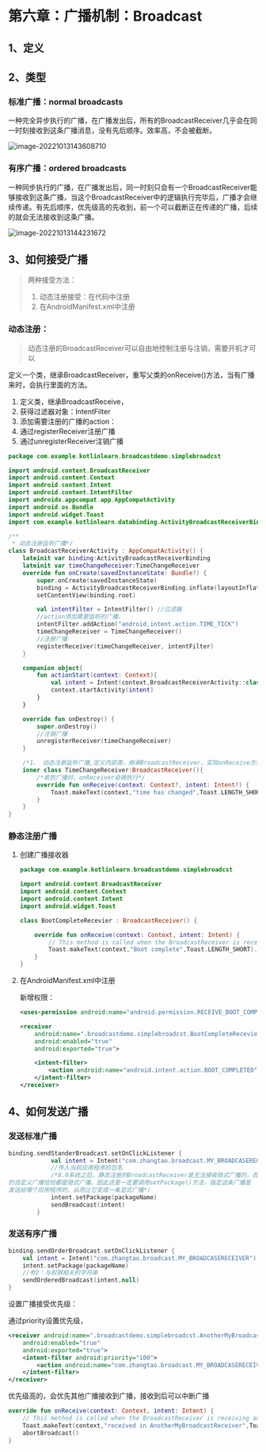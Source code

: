 # 第六章：广播机制：Broadcast

## 1、定义

## 2、类型

### 标准广播：normal broadcasts

一种完全异步执行的广播，在广播发出后，所有的BroadcastReceiver几乎会在同一时刻接收到这条广播消息，没有先后顺序。效率高，不会被截断。



![image-20221013143608710](C:\Users\dpzxka\AppData\Roaming\Typora\typora-user-images\image-20221013143608710.png)

### 有序广播：ordered broadcasts

一种同步执行的广播，在广播发出后，同一时刻只会有一个BroadcastReceiver能够接收到这条广播，当这个BroadcastReceiver中的逻辑执行完毕后，广播才会继续传递。有先后顺序，优先级高的先收到，前一个可以截断正在传递的广播，后续的就会无法接收到这条广播。

![image-20221013144231672](C:\Users\dpzxka\AppData\Roaming\Typora\typora-user-images\image-20221013144231672.png)

## 3、如何接受广播

> 两种接受方法：
>
> 1. 动态注册接受：在代码中注册
> 2. 在AndroidManifest.xml中注册

### 动态注册：

> 动态注册的BroadcastReceiver可以自由地控制注册与注销，需要开机才可以

定义一个类，继承BroadcastReceiver，重写父类的onReceive()方法，当有广播来时，会执行里面的方法。

1. 定义类，继承BroadcastReceive，
2. 获得过滤器对象：IntentFilter
3. 添加需要注册的广播的action：
4. 通过registerReceiver注册广播
5. 通过unregisterReceiver注销广播

```kotlin
package com.example.kotlinlearn.broadcastdemo.simplebroadcst

import android.content.BroadcastReceiver
import android.content.Context
import android.content.Intent
import android.content.IntentFilter
import androidx.appcompat.app.AppCompatActivity
import android.os.Bundle
import android.widget.Toast
import com.example.kotlinlearn.databinding.ActivityBroadcastReceiverBinding

/**
 * 动态注册监听广播*/
class BroadcastReceiverActivity : AppCompatActivity() {
    lateinit var binding:ActivityBroadcastReceiverBinding
    lateinit var timeChangeReceiver:TimeChangeReceiver
    override fun onCreate(savedInstanceState: Bundle?) {
        super.onCreate(savedInstanceState)
        binding = ActivityBroadcastReceiverBinding.inflate(layoutInflater)
        setContentView(binding.root)

        val intentFilter = IntentFilter() //过滤器
        //action添加需要监听的广播，
        intentFilter.addAction("android.intent.action.TIME_TICK")
        timeChangeReceiver = TimeChangeReceiver()
        //注册广播
        registerReceiver(timeChangeReceiver, intentFilter)
    }

    companion object{
        fun actionStart(context: Context){
            val intent = Intent(context,BroadcastReceiverActivity::class.java)
            context.startActivity(intent)
        }
    }

    override fun onDestroy() {
        super.onDestroy()
        //注销广播
        unregisterReceiver(timeChangeReceiver)
    }

    /*1、 动态注册监听广播,定义内部类，继承BroadcastReceiver，实现onReceive方法*/
    inner class TimeChangeReceiver:BroadcastReceiver(){
        /*收到广播时，onReceiver会被执行*/
        override fun onReceive(context: Context?, intent: Intent?) {
            Toast.makeText(context,"time has changed",Toast.LENGTH_SHORT).show()
        }
    }
}
```

### 静态注册广播

1. 创建广播接收器

   ```kotlin
   package com.example.kotlinlearn.broadcastdemo.simplebroadcst
   
   import android.content.BroadcastReceiver
   import android.content.Context
   import android.content.Intent
   import android.widget.Toast
   
   class BootCompleteRecevier : BroadcastReceiver() {
   
       override fun onReceive(context: Context, intent: Intent) {
           // This method is called when the BroadcastReceiver is receiving an Intent broadcast.
           Toast.makeText(context,"Boot complete",Toast.LENGTH_SHORT).show()
       }
   }
   ```

2. 在AndroidManifest.xml中注册

   新增权限：

   ```xml
   <uses-permission android:name="android.permission.RECEIVE_BOOT_COMPLETED"/>
   
   <receiver
       android:name=".broadcastdemo.simplebroadcst.BootCompleteRecevier"
       android:enabled="true"
       android:exported="true">
   
       <intent-filter>
           <action android:name="android.intent.action.BOOT_COMPLETED"/>
       </intent-filter>
   </receiver>
   ```



## 4、如何发送广播

### 发送标准广播

```kotlin
binding.sendStanderBroadcast.setOnClickListener {
            val intent = Intent("com.zhangtao.broadcast.MY_BROADCASERECEIVER")
            //传入当前应用程序的包名
            /*8.0系统之后，静态注册的BroadcastReceiver是无法接收隐式广播的，而默认情况下我们发出
的自定义广播恰恰都是隐式广播。因此这里一定要调用setPackage()方法，指定这条广播是
发送给哪个应用程序的，从而让它变成一条显式广播*/
            intent.setPackage(packageName)
            sendBroadcast(intent)
        }
```

### 发送有序广播

```kotlin
binding.sendOrderBroadcast.setOnClickListener {
    val intent = Intent("com.zhangtao.broadcast.MY_BROADCASERECEIVER")
    intent.setPackage(packageName)
    //参2：与权限相关的字符串
    sendOrderedBroadcast(intent,null)
}
```

设置广播接受优先级：

通过priority设置优先级，

```xml
<receiver android:name=".broadcastdemo.simplebroadcst.AnotherMyBroadcastReceiver"
    android:enabled="true"
    android:exported="true">
    <intent-filter android:priority="100">
        <action android:name="com.zhangtao.broadcast.MY_BROADCASERECEIVER"/>
    </intent-filter>
</receiver>
```

优先级高的，会优先其他广播接收到广播，接收到后可以中断广播

```kotlin
override fun onReceive(context: Context, intent: Intent) {
    // This method is called when the BroadcastReceiver is receiving an Intent broadcast.
    Toast.makeText(context,"received in AnotherMyBroadcastReceiver",Toast.LENGTH_SHORT).show()
    abortBroadcast()
}
```